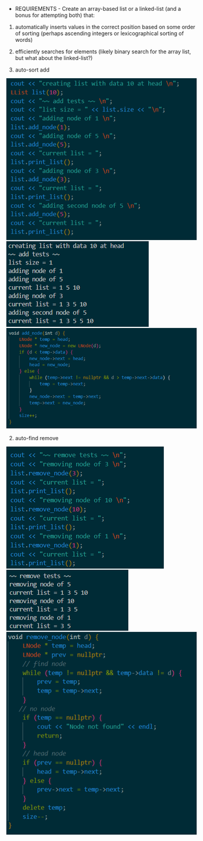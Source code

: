 - REQUIREMENTS -
Create an array-based list or a linked-list (and a bonus for attempting both) that:
1. automatically inserts values in the correct position based on some order of sorting (perhaps ascending integers or lexicographical sorting of words)

2. efficiently searches for elements (likely binary search for the array list, but what about the linked-list?)

1. auto-sort add

![addinput](https://github.com/otis425/CS260/blob/main/assignment5/images_assign5/addinput.png)
![addoutput](https://github.com/otis425/CS260/blob/main/assignment5/images_assign5/addoutputs.png)
![addcode](https://github.com/otis425/CS260/blob/main/assignment5/images_assign5/addcode.png)

2. auto-find remove

![removeinput](https://github.com/otis425/CS260/blob/main/assignment5/images_assign5/removeinputs.png)
![removeoutput](https://github.com/otis425/CS260/blob/main/assignment5/images_assign5/removeoutput.png)
![removecode](https://github.com/otis425/CS260/blob/main/assignment5/images_assign5/removecode.png)

